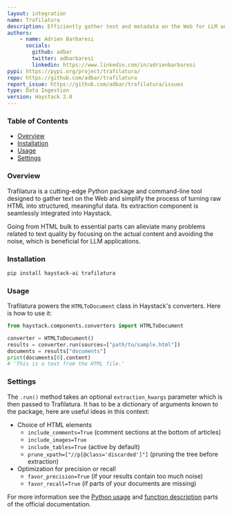 ```yaml
---
layout: integration
name: Trafilatura
description: Efficiently gather text and metadata on the Web for LLM and RAG
authors:
    - name: Adrien Barbaresi
      socials:
        github: adbar
        twitter: adbarbaresi
        linkedin: https://www.linkedin.com/in/adrienbarbaresi
pypi: https://pypi.org/project/trafilatura/
repo: https://github.com/adbar/trafilatura
report_issue: https://github.com/adbar/trafilatura/issues
type: Data Ingestion
version: Haystack 2.0
---
```



### Table of Contents

- [Overview](#overview)
- [Installation](#installation)
- [Usage](#usage)
- [Settings](#settings)


### Overview

Trafilatura is a cutting-edge Python package and command-line tool designed to gather text on the Web and simplify the process of turning raw HTML into structured, meaningful data. Its extraction component is seamlessly integrated into Haystack.

Going from HTML bulk to essential parts can alleviate many problems related to text quality by focusing on the actual content and avoiding the noise, which is beneficial for LLM applications.


### Installation

```bash
pip install haystack-ai trafilatura
```


### Usage

Trafilatura powers the `HTMLToDocument` class in Haystack's converters. Here is how to use it:

```python
from haystack.components.converters import HTMLToDocument

converter = HTMLToDocument()
results = converter.run(sources=["path/to/sample.html"])
documents = results["documents"]
print(documents[0].content)
# 'This is a text from the HTML file.'
```


### Settings

The `.run()` method takes an optional `extraction_kwargs` parameter which is then passed to Trafilatura. It has to be a dictionary of arguments known to the package, here are useful ideas in this context:

- Choice of HTML elements
   - `include_comments=True` (comment sections at the bottom of articles)
   - `include_images=True`
   - `include_tables=True` (active by default)
   - `prune_xpath=["//p[@class='discarded']"]` (pruning the tree before extraction)
- Optimization for precision or recall
   - `favor_precision=True` (if your results contain too much noise)
   - `favor_recall=True` (if parts of your documents are missing)

For more information see the [Python usage](https://trafilatura.readthedocs.io/en/latest/usage-python.html) and [function description](https://trafilatura.readthedocs.io/en/latest/corefunctions.html#extract) parts of the official documentation.
